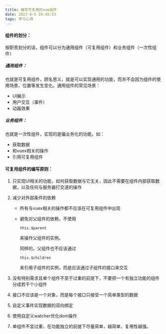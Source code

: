 ```yaml
---
title: 编写可复用的vue组件
date: 2017-4-5 19:45:53
tags: 学习心得
---
```

#### 组件的划分：

按职责划分的话，组件可以分为通用组件（可复用组件）和业务组件（一次性组件）

##### 通用组件：

也就是可复用组件，顾名思义，就是可以实现通用的功能，而并不会因为组件的使用场景、位置等发生变化。通用组件的常见场景：

* UI展示
* 用户交互（事件）
* 动画效果

##### 业务组件：

也就是一次性组件，实现的是偏业务化的功能，如：

- 获取数据
- 和vuex相关的操作
- 引用可复用组件


#### 可复用组件的编写原则：

1. 只实现UI相关的功能，如何获取数据与它无关，因此不需要在组件内部获取数据，以及任何与服务器打交道的操作
2. 减少对外部条件的依赖

    * 所有与vuex相关的操作都不应该在可复用组件中出现
    * 避免对父组件的依赖，不使用
        
        ```
        this.$parent
        ```
        来操作父组件的实例。
        
        同样的，父组件也不应该通过
        
        ```
        this.$children
        ```
        来引用子组件的实例，而是应该通过子组件的接口来交互

3. 没有特别需求且单个组件不至于过重的前提下，不要把一个有独立功能的组件分成若干个小组件
4. 接口不应该是一个对象，而是每个接口只接受一个简单类型的数据
5. 自定义事件实现数据的双向绑定
6. 使用自定义watcher优化dom操作
7. 单组件不宜过重，在功能独立的前提下尽量简单，越简单，复用性越强。